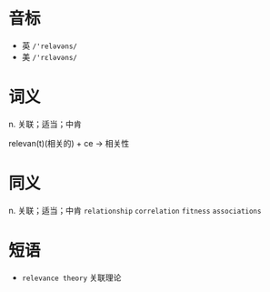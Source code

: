 # 音标

- 英 `/'reləvəns/`
- 美 `/'rɛləvəns/`

# 词义

n. 关联；适当；中肯




relevan(t)(相关的) + ce → 相关性

# 同义

n. 关联；适当；中肯
`relationship` `correlation` `fitness` `associations`

# 短语

- `relevance theory` 关联理论

